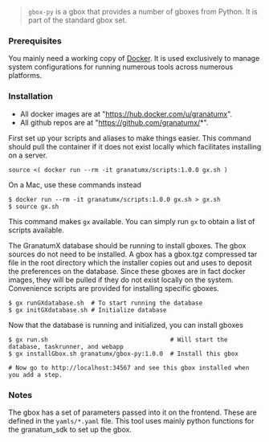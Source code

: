 > `gbox-py` is a gbox that provides a number of gboxes from Python. It is part of the standard gbox set.



### Prerequisites

You mainly need a working copy of [Docker](http://docker.com). It is used
exclusively to manage system configurations for running numerous tools
across numerous platforms.

### Installation

* All docker images are at "https://hub.docker.com/u/granatumx".
* All github repos are at "https://github.com/granatumx/*".

First set up your scripts and aliases to make things easier. This command should pull the container if
it does not exist locally which facilitates installing on a server.

```
source <( docker run --rm -it granatumx/scripts:1.0.0 gx.sh )
```
On a Mac, use these commands instead

```
$ docker run --rm -it granatumx/scripts:1.0.0 gx.sh > gx.sh
$ source gx.sh
```

This command makes `gx` available. You can simply run `gx` to obtain a list of scripts available.

The GranatumX database should be running to install gboxes. The gbox sources do not need to be installed.
A gbox has a gbox.tgz compressed tar file in the root directory which the installer copies out and uses
to deposit the preferences on the database. Since these gboxes are in fact docker images, they will be
pulled if they do not exist locally on the system. Convenience scripts are provided for installing specific gboxes.

```
$ gx runGXdatabase.sh  # To start running the database
$ gx initGXdatabase.sh # Initialize database
```
Now that the database is running and initialized, you can install gboxes

```
$ gx run.sh                                  # Will start the database, taskrunner, and webapp
$ gx installGbox.sh granatumx/gbox-py:1.0.0  # Install this gbox

# Now go to http://localhost:34567 and see this gbox installed when you add a step.
```

### Notes

The gbox has a set of parameters passed into it on the frontend. These are defined in the `yamls/*.yaml` file.
This tool uses mainly python functions for the granatum_sdk to set up the gbox.

